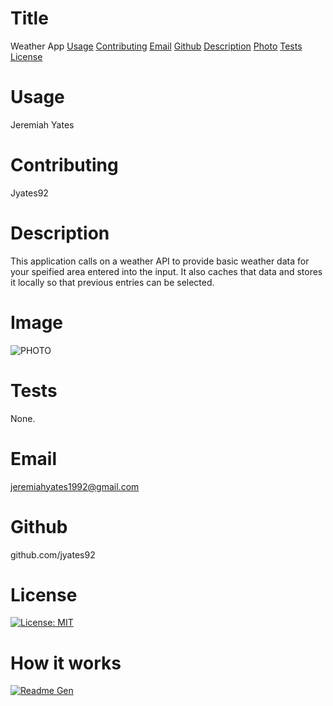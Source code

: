 

# Title

Weather App
[Usage](#usage)
[Contributing](#name)
[Email](#email)
[Github](#github)
[Description](#description)
[Photo](#photo)
[Tests](#tests)
[License](#license)

# Usage

Jeremiah Yates

# Contributing

Jyates92

# Description

This application calls on a weather API to provide basic weather data for your speified area entered into the input. It also caches that data and stores it locally so that previous entries can be selected. 

  # Image

  ![PHOTO](https://i.imgur.com/SRh2pSA.jpg)

  # Tests

  None.

  # Email

  jeremiahyates1992@gmail.com

  # Github

  github.com/jyates92

  # License

  [![License: MIT](https://img.shields.io/badge/License-MIT-yellow.svg)](https://opensource.org/licenses/MIT)

  # How it works

  [![Readme Gen]()]( "")
